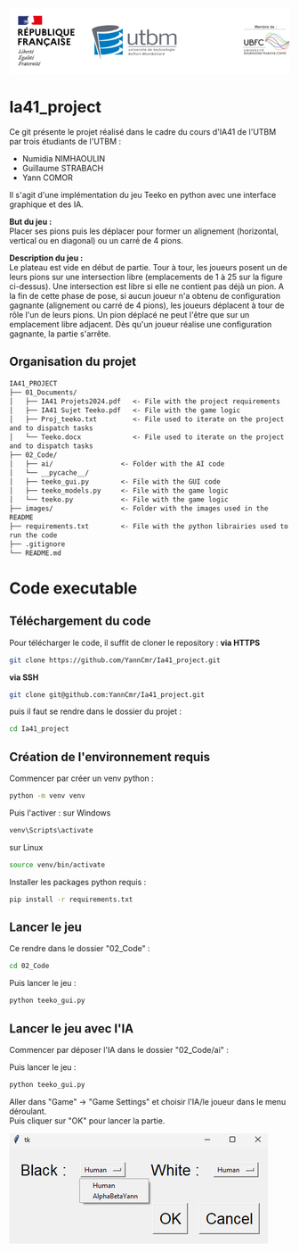 ![](99_static/01_images/utbm_logo.png)
# Ia41_project
Ce git présente le projet réalisé dans le cadre du cours d'IA41 de l'UTBM par trois étudiants de l'UTBM :
- Numidia NIMHAOULIN
- Guillaume STRABACH
- Yann COMOR

Il s'agit d'une implémentation du jeu Teeko en python avec une interface graphique et des IA.

**But du jeu :**  
Placer ses pions puis les déplacer pour former un alignement (horizontal, vertical ou en diagonal) ou
un carré de 4 pions.

**Description du jeu :**  
Le plateau est vide en début de partie. Tour à tour, les joueurs posent un de leurs pions sur une
intersection libre (emplacements de 1 à 25 sur la figure ci-dessus). Une intersection est libre si elle
ne contient pas déjà un pion. A la fin de cette phase de pose, si aucun joueur n'a obtenu de
configuration gagnante (alignement ou carré de 4 pions), les joueurs déplacent à tour de rôle l'un de
leurs pions. Un pion déplacé ne peut l'être que sur un emplacement libre adjacent. Dès qu'un joueur
réalise une configuration gagnante, la partie s'arrête.

## Organisation du projet

    IA41_PROJECT     
    ├── 01_Documents/      
    │   ├── IA41 Projets2024.pdf   <- File with the project requirements    
    │   ├── IA41 Sujet Teeko.pdf   <- File with the game logic   
    │   ├── Proj_teeko.txt         <- File used to iterate on the project and to dispatch tasks      
    │   └── Teeko.docx             <- File used to iterate on the project and to dispatch tasks       
    ├── 02_Code/   
    │   ├── ai/                 <- Folder with the AI code
    │   └── __pycache__/
    │   ├── teeko_gui.py        <- File with the GUI code
    │   ├── teeko_models.py     <- File with the game logic
    │   └── teeko.py            <- File with the game logic
    ├── images/                 <- Folder with the images used in the README
    ├── requirements.txt        <- File with the python librairies used to run the code
    ├── .gitignore
    └── README.md


# Code executable

## Téléchargement du code

Pour télécharger le code, il suffit de cloner le repository : 
**via HTTPS**
```bash
git clone https://github.com/YannCmr/Ia41_project.git
```

**via SSH**
```bash
git clone git@github.com:YannCmr/Ia41_project.git
```

puis il faut se rendre dans le dossier du projet : 
```bash
cd Ia41_project
```

## Création de l'environnement requis

Commencer par créer un venv python : 
```bash
python -m venv venv
```

Puis l'activer :
sur Windows  
```bash
venv\Scripts\activate
```
sur Linux
```bash
source venv/bin/activate
```

Installer les packages python requis : 
```bash
pip install -r requirements.txt
```

## Lancer le jeu
Ce rendre dans le dossier "02_Code" :
```bash
cd 02_Code
```

Puis lancer le jeu :
```bash
python teeko_gui.py
```

## Lancer le jeu avec l'IA
Commencer par déposer l'IA dans le dossier "02_Code/ai" :

Puis lancer le jeu :
```bash
python teeko_gui.py
```

Aller dans "Game" -> "Game Settings" et choisir l'IA/le joueur dans le menu déroulant.  
Puis cliquer sur "OK" pour lancer la partie.


![Game Settings](99_static/01_images/menu_ia.png)
